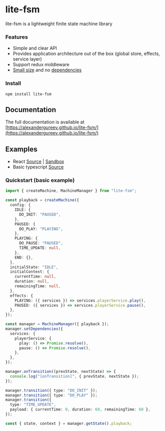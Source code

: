 # lite-fsm

lite-fsm is a lightweight finite state machine library

### Features

- Simple and clear API
- Provides application architecture out of the box (global store, effects, service layer)
- Support redux middleware
- [Small size](https://bundlephobia.com/package/lite-fsm) and no [dependencies](./package.json)

### Install

    npm install lite-fsm

## Documentation

The full documentation is available at [https://alexandergureev.github.io/lite-fsm/](https://alexandergureev.github.io/lite-fsm/)

## Examples

- React [Source](./examples/react.tsx) | [Sandbox](https://codesandbox.io/p/sandbox/holy-framework-rx2hwn)
- Basic typescript [Source](./examples/basic.ts)

### Quickstart (basic example)

```ts
import { createMachine, MachineManager } from "lite-fsm";

const playback = createMachine({
  config: {
    IDLE: {
      DO_INIT: "PAUSED",
    },
    PAUSED: {
      DO_PLAY: "PLAYING",
    },
    PLAYING: {
      DO_PAUSE: "PAUSED",
      TIME_UPDATE: null,
    },
    END: {},
  },
  initialState: "IDLE",
  initialContext: {
    currentTime: null,
    duration: null,
    remainingTime: null,
  },
  effects: {
    PLAYING: ({ services }) => services.playerService.play(),
    PAUSED: ({ services }) => services.playerService.pause(),
  },
});

const manager = MachineManager({ playback });
manager.setDependencies({
  services: {
    playerService: {
      play: () => Promise.resolve(),
      pause: () => Promise.resolve(),
    },
  },
});

manager.onTransition((prevState, nextState) => {
  console.log("[onTransition]", { prevState, nextState });
});

manager.transition({ type: "DO_INIT" });
manager.transition({ type: "DO_PLAY" });
manager.transition({
  type: "TIME_UPDATE",
  payload: { currentTime: 0, duration: 60, remainingTime: 60 },
});

const { state, context } = manager.getState().playback;
```
